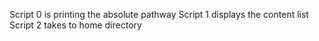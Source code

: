 Script 0 is printing the absolute pathway
Script 1 displays the content list
Script 2 takes to home directory
